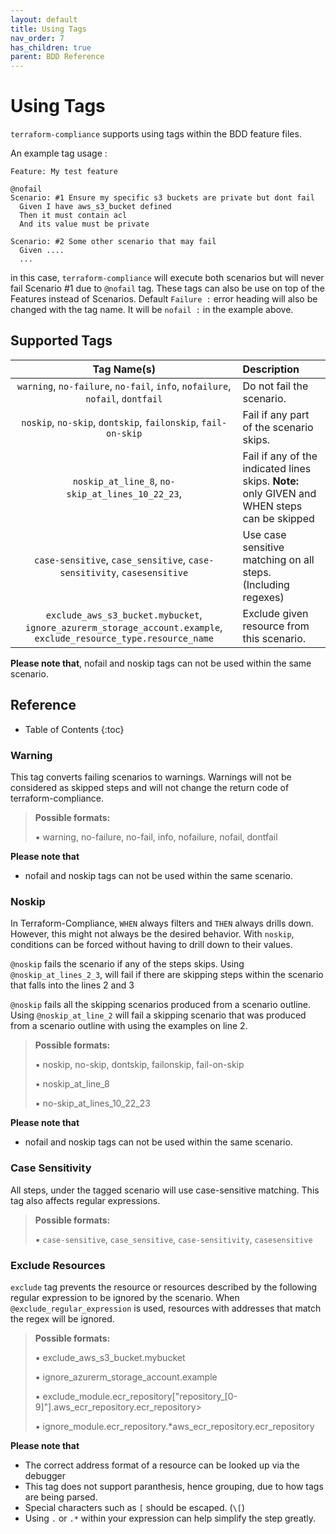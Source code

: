 ```yaml
---
layout: default
title: Using Tags
nav_order: 7
has_children: true
parent: BDD Reference
---
```


# Using Tags

`terraform-compliance` supports using tags within the BDD feature files.

An example tag usage :
```gherkin
Feature: My test feature

@nofail
Scenario: #1 Ensure my specific s3 buckets are private but dont fail
  Given I have aws_s3_bucket defined
  Then it must contain acl
  And its value must be private

Scenario: #2 Some other scenario that may fail
  Given ....
  ...
```

in this case, `terraform-compliance` will execute both scenarios but will never
fail Scenario #1 due to `@nofail` tag. These tags can also be use on top of the
Features instead of Scenarios. Default `Failure :` error heading will also be changed
with the tag name. It will be `nofail :` in the example above.

## Supported Tags

| Tag Name(s) | Description |
|:-----------:|:------------|
| `warning`, `no-failure`, `no-fail`, `info`, `nofailure`, `nofail`, `dontfail` | Do not fail the scenario. |
| `noskip`, `no-skip`, `dontskip`, `failonskip`, `fail-on-skip` | Fail if any part of the scenario skips. |
| `noskip_at_line_8`, `no-skip_at_lines_10_22_23`,  | Fail if any of the indicated lines skips. __Note:__ only GIVEN and WHEN steps can be skipped |
| `case-sensitive`, `case_sensitive`, `case-sensitivity`, `casesensitive` | Use case sensitive matching on all steps. (Including regexes)|
| `exclude_aws_s3_bucket.mybucket`, `ignore_azurerm_storage_account.example`, `exclude_resource_type.resource_name` | Exclude given resource from this scenario.|

__Please note that__, nofail and noskip tags can not be used within the same scenario.

## Reference
* Table of Contents
{:toc}

### Warning
This tag converts failing scenarios to warnings. Warnings will not be considered as skipped steps and will not change the return code of terraform-compliance.

> __Possible formats:__
>
> ▪
warning, no-failure, no-fail, info, nofailure, nofail, dontfail
>

__Please note that__
- nofail and noskip tags can not be used within the same scenario.

### Noskip
In Terraform-Compliance, `WHEN` always filters and `THEN` always drills down. However, this might not always be the desired behavior. With `noskip`, conditions can be forced without having to drill down to their values.

`@noskip` fails the scenario if any of the steps skips. Using `@noskip_at_lines_2_3`, will fail if there are skipping steps within the scenario that falls into the lines 2 and 3

`@noskip` fails all the skipping scenarios produced from a scenario outline. Using `@noskip_at_line_2` will fail a skipping scenario that was produced from a scenario outline with using the examples on line 2.

> __Possible formats:__
>
> ▪
noskip, no-skip, dontskip, failonskip, fail-on-skip
>
> ▪
noskip_at_line_8
>
> ▪
no-skip_at_lines_10_22_23
>

__Please note that__
- nofail and noskip tags can not be used within the same scenario.

### Case Sensitivity
All steps, under the tagged scenario will use case-sensitive matching. This tag also affects regular expressions.
> __Possible formats:__
>
> ▪
`case-sensitive`, `case_sensitive`, `case-sensitivity`, `casesensitive`
>

### Exclude Resources
`exclude` tag prevents the resource or resources described by the following regular expression to be ignored by the scenario. When `@exclude_regular_expression` is used, resources with addresses that match the regex will be ignored.

> __Possible formats:__
>
> ▪
exclude_aws_s3_bucket.mybucket
>
> ▪
ignore_azurerm_storage_account.example
>
> ▪
exclude_module.ecr_repository\[\"repository_[0-9]\"\].aws_ecr_repository.ecr_repository>
>
> ▪
ignore_module.ecr_repository.*aws_ecr_repository.ecr_repository
>

__Please note that__
- The correct address format of a resource can be looked up via the debugger
- This tag does not support paranthesis, hence grouping, due to how tags are being parsed.
- Special characters such as `[` should be escaped. (`\[`)
- Using `.` or `.*` within your expression can help simplify the step greatly.
